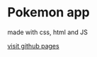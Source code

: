 # Pokemon app 
made with css, html and JS

[visit github pages](https://sofi5718.github.io/Pokemon-opgave/)